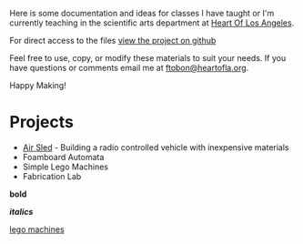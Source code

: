 Here is some documentation and ideas for classes I have taught or I'm currently teaching in the scientific arts department at [Heart Of Los Angeles](http://heartoflosangeles.org/). 

For direct access to the files [view the project on github](https://github.com/ftobon/steam-classes)

Feel free to use, copy, or modify these materials to suit your needs. If you have questions or comments email me at ftobon@heartofla.org.

Happy Making!

# Projects
* [Air Sled](/air-sled.md) - Building a radio controlled vehicle with inexpensive materials
* Foamboard Automata 
* Simple Lego Machines
* Fabrication Lab

**bold**

***italics***

[lego machines](/lego-machines.md)
